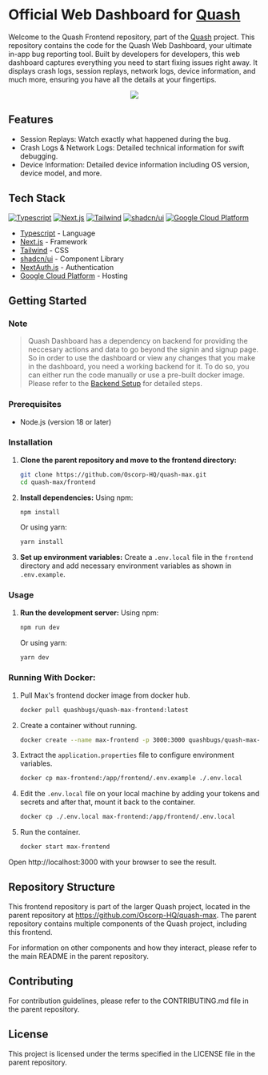 # Official Web Dashboard for [Quash](https://quashbugs.com/)

Welcome to the Quash Frontend repository, part of the [Quash](https://quashbugs.com/) project. This repository contains the code for the Quash Web Dashboard, your ultimate in-app bug reporting tool. Built by developers for developers, this web dashboard captures everything you need to start fixing issues right away. It displays crash logs, session replays, network logs, device information, and much more, ensuring you have all the details at your fingertips.

<p align="center">
    <a href="https://quashbugs.com">
        <img src="https://storage.googleapis.com/misc_quash_static/quash-frontend.png"/>
    </a>
</p>

## Features

- Session Replays: Watch exactly what happened during the bug.
- Crash Logs & Network Logs: Detailed technical information for swift debugging.
- Device Information: Detailed device information including OS version, device model, and more.

## Tech Stack

[![Typescript](https://img.shields.io/badge/Typescript-white?logo=TypeScript)](https://www.typescriptlang.org/) [![Next.js](https://img.shields.io/badge/Next.js-000000?logo=Next.js)](https://nextjs.org/) [![Tailwind](https://img.shields.io/badge/Tailwind-white?logo=tailwindcss)](https://tailwindcss.com/) [![shadcn/ui](https://img/shields.io/badge/shadcn_ui-white?logo=shadcnui)](https://ui.shadcn.com/) [![Google Cloud Platform](https://img/shields.io/badge/Google_Cloud_Platform-4285F4?logo=googlecloud)](https://cloud.google.com/)

- [Typescript](https://www.typescriptlang.org/) - Language
- [Next.js](https://nextjs.org/) - Framework
- [Tailwind](https://tailwindcss.com/) - CSS
- [shadcn/ui](https://ui.shadcn.com/) - Component Library
- [NextAuth.js](https://next-auth.js.org/) - Authentication
- [Google Cloud Platform](https://cloud.google.com/) - Hosting

## Getting Started

### Note

> Quash Dashboard has a dependency on backend for providing the neccesary actions and data to go beyond the signin and signup page. So in order to use the dashboard or view any changes that you make in the dashboard, you need a working backend for it. To do so, you can either run the code manually or use a pre-built docker image. Please refer to the [Backend Setup](https://github.com/dhairya-quash/TEST-REPO/tree/main/backend) for detailed steps.

### Prerequisites

- Node.js (version 18 or later)

### Installation

1. **Clone the parent repository and move to the frontend directory:**

   ```sh
   git clone https://github.com/Oscorp-HQ/quash-max.git
   cd quash-max/frontend
   ```

2. **Install dependencies:**
   Using npm:

   ```sh
   npm install
   ```

   Or using yarn:

   ```sh
   yarn install
   ```

3. **Set up environment variables:**
   Create a `.env.local` file in the `frontend` directory and add necessary environment variables as shown in `.env.example`.

### Usage

1. **Run the development server:**
   Using npm:

   ```sh
   npm run dev
   ```

   Or using yarn:

   ```sh
   yarn dev
   ```

### Running With Docker:

1. Pull Max's frontend docker image from docker hub.

   ```bash
   docker pull quashbugs/quash-max-frontend:latest
   ```

2. Create a container without running.

   ```bash
   docker create --name max-frontend -p 3000:3000 quashbugs/quash-max-frontend:latest
   ```

3. Extract the `application.properties` file to configure environment variables.

   ```bash
   docker cp max-frontend:/app/frontend/.env.example ./.env.local
   ```

4. Edit the `.env.local` file on your local machine by adding your tokens and secrets and after that, mount it back to the container.

   ```bash
   docker cp ./.env.local max-frontend:/app/frontend/.env.local
   ```

5. Run the container.

   ```bash
   docker start max-frontend
   ```

Open http://localhost:3000 with your browser to see the result.

## Repository Structure

This frontend repository is part of the larger Quash project, located in the parent repository at https://github.com/Oscorp-HQ/quash-max. The parent repository contains multiple components of the Quash project, including this frontend.

For information on other components and how they interact, please refer to the main README in the parent repository.

## Contributing

For contribution guidelines, please refer to the CONTRIBUTING.md file in the parent repository.

## License

This project is licensed under the terms specified in the LICENSE file in the parent repository.
